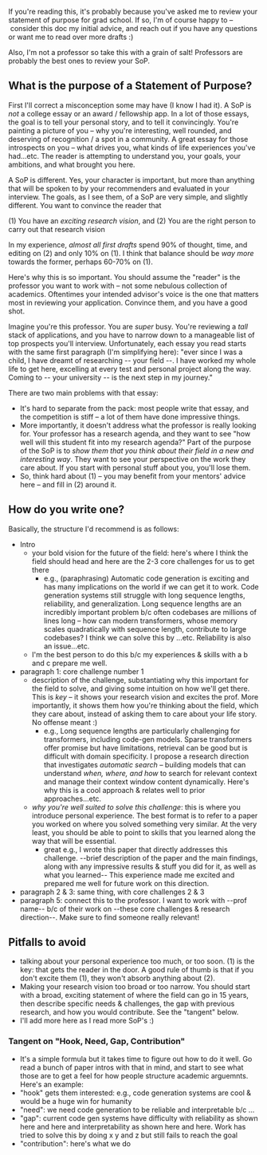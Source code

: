 If you're reading this, it's probably because you've asked me to review your statement of purpose for grad school. If so, I'm of course happy to – consider this doc my initial advice, and reach out if you have any questions or want me to read over more drafts :)

Also, I'm not a professor so take this with a grain of salt! Professors are probably the best ones to review your SoP.

## What is the purpose of a Statement of Purpose?

First I'll correct a misconception some may have (I know I had it). A SoP is *not* a college essay or an award / fellowship app. In a lot of those essays, the goal is to tell your personal story, and to tell it convincingly. You're painting a picture of you – why you're interesting, well rounded, and deserving of recognition / a spot in a community. A great essay for those introspects on you – what drives you, what kinds of life experiences you've had...etc. The reader is attempting to understand you, your goals, your ambitions, and what brought you here.

A SoP is different. Yes, your character is important, but more than anything that will be spoken to by your recommenders and evaluated in your interview. The goals, as I see them, of a SoP are very simple, and slightly different. You want to convince the reader that

(1) You have an *exciting research vision*, and
(2) You are the right person to carry out that research vision

In my experience, *almost all first drafts* spend 90% of thought, time, and editing on (2) and only 10% on (1). I think that balance should be *way more* towards the former, perhaps 60-70% on (1).

Here's why this is so important. You should assume the "reader" is the professor you want to work with – not some nebulous collection of academics. Oftentimes your intended advisor's voice is the one that matters most in reviewing your application. Convince them, and you have a good shot.

Imagine you're this professor. You are *super* busy. You're reviewing a *tall* stack of applications, and you have to narrow down to a manageable list of top prospects you'll interview. Unfortunately, each essay you read starts with the same first paragraph (I'm simplifying here): "ever since I was a child, I have dreamt of researching -- your field --. I have worked my whole life to get here, excelling at every test and personal project along the way. Coming to -- your university -- is the next step in my journey."

There are two main problems with that essay:
- It's hard to separate from the pack: most people write that essay, and the competition is stiff – a lot of them have done impressive things.
- More importantly, it doesn't address what the professor is really looking for. Your professor has a research agenda, and they want to see "how well will this student fit into my research agenda?" Part of the purpose of the SoP is to *show them that you think about their field in a new and interesting way*. They want to see your perspective on the work they care about. If you start with personal stuff about you, you'll lose them. 
- So, think hard about (1) – you may benefit from your mentors' advice here – and fill in (2) around it.

## How do you write one?
Basically, the structure I'd recommend is as follows:
- Intro
	- your bold vision for the future of the field: here's where I think the field should head and here are the 2-3 core challenges for us to get there
		- e.g., (paraphrasing) Automatic code generation is exciting and has many implications on the world if we can get it to work. Code generation systems still struggle with long sequence lengths, reliability, and generalization. Long sequence lengths are an incredibly important problem b/c often codebases are millions of lines long – how can modern transformers, whose memory scales quadratically with sequence length, contribute to large codebases? I think we can solve this by ...etc. Reliability is also an issue...etc. 
	- I'm the best person to do this b/c my experiences & skills with a b and c prepare me well.
- paragraph 1: core challenge number 1
	- description of the challenge, substantiating why this important for the field to solve, and giving some intuition on how we'll get there. This is *key* – it shows your research vision and excites the prof. More importantly, it shows them how you're thinking about the field, which they care about, instead of asking them to care about your life story. No offense meant :)
		- e.g., Long sequence lengths are particularly challenging for transformers, including code-gen models. Sparse transformers offer promise but have limitations, retrieval can be good but is difficult with domain specificity. I propose a research direction that investigates *automatic search* – building models that can understand *when, where, and how* to search for relevant context and manage their context window content dynamically. Here's why this is a cool approach & relates well to prior approaches...etc.
	- *why you're well suited to solve this challenge*: this is where you introduce personal experience. The best format is to refer to a paper you worked on where you solved something very similar. At the very least, you should be able to point to skills that you learned along the way that will be essential.
		- great e.g., I wrote this paper that directly addresses this challenge. --brief description of the paper and the main findings, along with any impressive results & stuff you did for it, as well as what you learned-- This experience made me excited and prepared me well for future work on this direction.
- paragraph 2 & 3: same thing, with core challenges 2 & 3
- paragraph 5: connect this to the professor. I want to work with --prof name-- b/c of their work on --these core challenges & research direction--. Make sure to find someone really relevant!

## Pitfalls to avoid
- talking about your personal experience too much, or too soon. (1) is the key: that gets the reader in the door. A good rule of thumb is that if you don't excite them (1), they won't absorb anything about (2).
- Making your research vision too broad or too narrow. You should start with a broad, exciting statement of where the field can go in 15 years, then describe specific needs & challenges, the gap with previous research, and how you would contribute. See the "tangent" below.
- I'll add more here as I read more SoP's :)

### Tangent on "Hook, Need, Gap, Contribution"
- It's a simple formula but it takes time to figure out how to do it well. Go read a bunch of paper intros with that in mind, and start to see what those are to get a feel for how people structure academic arguemnts. Here's an example:
- "hook" gets them interested: e.g., code generation systems are cool & would be a huge win for humanity
- "need": we need code generation to be reliable and interpretable b/c ...
- "gap": current code gen systems have difficulty with reliability as shown here and here and interpretability as shown here and here. Work has tried to solve this by doing x y and z but still fails to reach the goal
- "contribution": here's what we do

